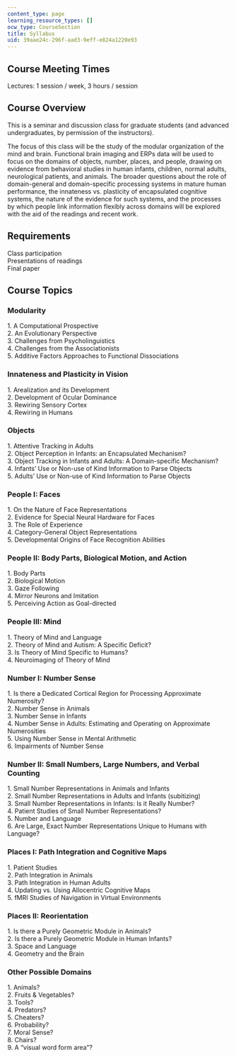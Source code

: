 ```yaml
---
content_type: page
learning_resource_types: []
ocw_type: CourseSection
title: Syllabus
uid: 39aae24c-296f-aad3-9eff-e824a1220e93
---
```


Course Meeting Times
--------------------

Lectures: 1 session / week, 3 hours / session

Course Overview
---------------

This is a seminar and discussion class for graduate students (and advanced undergraduates, by permission of the instructors).

The focus of this class will be the study of the modular organization of the mind and brain. Functional brain imaging and ERPs data will be used to focus on the domains of objects, number, places, and people, drawing on evidence from behavioral studies in human infants, children, normal adults, neurological patients, and animals. The broader questions about the role of domain-general and domain-specific processing systems in mature human performance, the innateness vs. plasticity of encapsulated cognitive systems, the nature of the evidence for such systems, and the processes by which people link information flexibly across domains will be explored with the aid of the readings and recent work.

Requirements
------------

Class participation  
Presentations of readings  
Final paper

Course Topics
-------------

### Modularity

1\. A Computational Prospective  
2\. An Evolutionary Perspective  
3\. Challenges from Psycholinguistics  
4\. Challenges from the Associationists  
5\. Additive Factors Approaches to Functional Dissociations

### Innateness and Plasticity in Vision

1\. Arealization and its Development  
2\. Development of Ocular Dominance  
3\. Rewiring Sensory Cortex  
4\. Rewiring in Humans

### Objects

1\. Attentive Tracking in Adults  
2\. Object Perception in Infants: an Encapsulated Mechanism?  
3\. Object Tracking in Infants and Adults: A Domain-specific Mechanism?  
4\. Infants’ Use or Non-use of Kind Information to Parse Objects  
5\. Adults’ Use or Non-use of Kind Information to Parse Objects

### People I: Faces

1\. On the Nature of Face Representations  
2\. Evidence for Special Neural Hardware for Faces  
3\. The Role of Experience  
4\. Category-General Object Representations  
5\. Developmental Origins of Face Recognition Abilities

### People II: Body Parts, Biological Motion, and Action

1\. Body Parts  
2\. Biological Motion  
3\. Gaze Following  
4\. Mirror Neurons and Imitation  
5\. Perceiving Action as Goal-directed

### People III: Mind

1\. Theory of Mind and Language  
2\. Theory of Mind and Autism: A Specific Deficit?  
3\. Is Theory of Mind Specific to Humans?  
4\. Neuroimaging of Theory of Mind

### Number I: Number Sense

1\. Is there a Dedicated Cortical Region for Processing Approximate Numerosity?  
2\. Number Sense in Animals  
3\. Number Sense in Infants  
4\. Number Sense in Adults: Estimating and Operating on Approximate Numerosities  
5\. Using Number Sense in Mental Arithmetic  
6\. Impairments of Number Sense

### Number II: Small Numbers, Large Numbers, and Verbal Counting

1\. Small Number Representations in Animals and Infants  
2\. Small Number Representations in Adults and Infants (subitizing)  
3\. Small Number Representations in Infants: Is it Really Number?  
4\. Patient Studies of Small Number Representations?  
5\. Number and Language  
6\. Are Large, Exact Number Representations Unique to Humans with Language?

### Places I: Path Integration and Cognitive Maps

1\. Patient Studies  
2\. Path Integration in Animals  
3\. Path Integration in Human Adults  
4\. Updating vs. Using Allocentric Cognitive Maps  
5\. fMRI Studies of Navigation in Virtual Environments

### Places II: Reorientation

1\. Is there a Purely Geometric Module in Animals?  
2\. Is there a Purely Geometric Module in Human Infants?  
3\. Space and Language  
4\. Geometry and the Brain

### Other Possible Domains

1\. Animals?  
2\. Fruits & Vegetables?  
3\. Tools?  
4\. Predators?  
5\. Cheaters?  
6\. Probability?  
7\. Moral Sense?  
8\. Chairs?  
9\. A “visual word form area”?